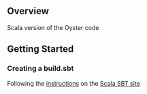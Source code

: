 ## Overview

Scala version of the Oyster code

## Getting Started


### Creating a build.sbt 

Following the [instructions](http://www.scala-sbt.org/0.13/docs/Basic-Def.html) on the [Scala SBT site](http://www.scala-sbt.org/)


